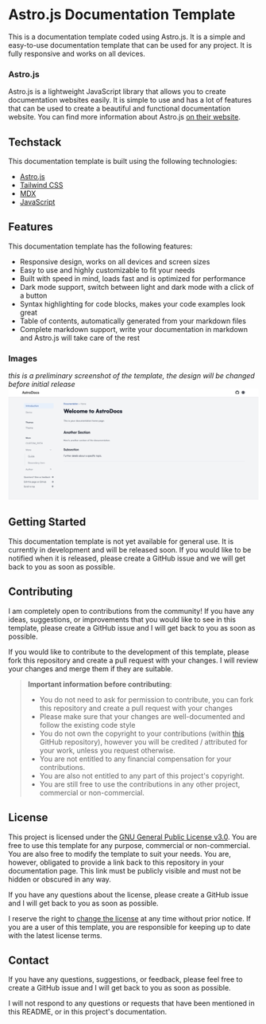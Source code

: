 # Astro.js Documentation Template

This is a documentation template coded using Astro.js. It is a simple and easy-to-use documentation template that can be used for any project. It is fully responsive and works on all devices.

### Astro.js

Astro.js is a lightweight JavaScript library that allows you to create documentation websites easily. It is simple to use and has a lot of features that can be used to create a beautiful and functional documentation website. You can find more information about Astro.js [on their website](https://astro.build/).

## Techstack

This documentation template is built using the following technologies:
- [Astro.js](https://astro.build/)
- [Tailwind CSS](https://tailwindcss.com/)
- [MDX](https://mdxjs.com/)
- [JavaScript](https://developer.mozilla.org/en-US/docs/Web/JavaScript)

## Features

This documentation template has the following features:
- Responsive design, works on all devices and screen sizes
- Easy to use and highly customizable to fit your needs
- Built with speed in mind, loads fast and is optimized for performance
- Dark mode support, switch between light and dark mode with a click of a button
- Syntax highlighting for code blocks, makes your code examples look great
- Table of contents, automatically generated from your markdown files
- Complete markdown support, write your documentation in markdown and Astro.js will take care of the rest

### Images
_this is a preliminary screenshot of the template, the design will be changed before initial release_
![Screenshot](thumbnails/1.png)

## Getting Started

This documentation template is not yet available for general use. It is currently in development and will be released soon. If you would like to be notified when it is released, please create a GitHub issue and we will get back to you as soon as possible.

## Contributing

I am completely open to contributions from the community! If you have any ideas, suggestions, or improvements that you would like to see in this template, please create a GitHub issue and I will get back to you as soon as possible.

If you would like to contribute to the development of this template, please fork this repository and create a pull request with your changes. I will review your changes and merge them if they are suitable.

> **Important information before contributing**:
> - You do not need to ask for permission to contribute, you can fork this repository and create a pull request with your changes
> - Please make sure that your changes are well-documented and follow the existing code style
> - You do not own the copyright to your contributions (within [this](https://github.com/Naainz/astro-docs) GitHub repository), however you will be credited / attributed for your work, unless you request otherwise.
> - You are not entitled to any financial compensation for your contributions. 
> - You are also not entitled to any part of this project's copyright.
> - You are still free to use the contributions in any other project, commercial or non-commercial.

## License

This project is licensed under the [GNU General Public License v3.0](https://www.gnu.org/licenses/gpl-3.0.en.html). You are free to use this template for any purpose, commercial or non-commercial. You are also free to modify the template to suit your needs. You are, however, obligated to provide a link back to this repository in your documentation page. This link must be publicly visible and must not be hidden or obscured in any way.

If you have any questions about the license, please create a GitHub issue and I will get back to you as soon as possible. 

I reserve the right to [change the license](https://opensource.guide/legal/#what-if-i-want-to-change-the-license-of-my-project) at any time without prior notice. If you are a user of this template, you are responsible for keeping up to date with the latest license terms.

## Contact

If you have any questions, suggestions, or feedback, please feel free to create a GitHub issue and I will get back to you as soon as possible.

I will not respond to any questions or requests that have been mentioned in this README, or in this project's documentation.